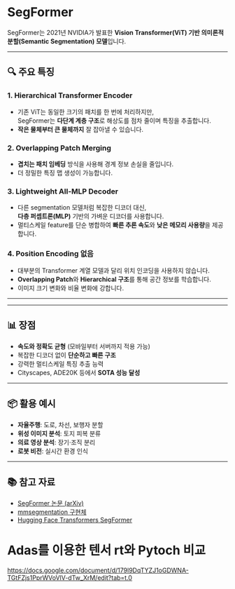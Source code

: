 # SegFormer

SegFormer는 2021년 NVIDIA가 발표한 **Vision Transformer(ViT) 기반 의미론적 분할(Semantic Segmentation) 모델**입니다.

---

## 🔍 주요 특징

### 1. Hierarchical Transformer Encoder
- 기존 ViT는 동일한 크기의 패치를 한 번에 처리하지만,  
  SegFormer는 **다단계 계층 구조**로 해상도를 점차 줄이며 특징을 추출합니다.
- **작은 물체부터 큰 물체까지** 잘 잡아낼 수 있습니다.

### 2. Overlapping Patch Merging
- **겹치는 패치 임베딩** 방식을 사용해 경계 정보 손실을 줄입니다.
- 더 정밀한 특징 맵 생성이 가능합니다.

### 3. Lightweight All-MLP Decoder
- 다른 segmentation 모델처럼 복잡한 디코더 대신,  
  **다층 퍼셉트론(MLP)** 기반의 가벼운 디코더를 사용합니다.
- 멀티스케일 feature를 단순 병합하여 **빠른 추론 속도**와 **낮은 메모리 사용량**을 제공합니다.

### 4. Position Encoding 없음
- 대부분의 Transformer 계열 모델과 달리 위치 인코딩을 사용하지 않습니다.
- **Overlapping Patch**와 **Hierarchical 구조**를 통해 공간 정보를 학습합니다.
- 이미지 크기 변화와 비율 변화에 강합니다.

---


---

## 📊 장점
- **속도와 정확도 균형** (모바일부터 서버까지 적용 가능)
- 복잡한 디코더 없이 **단순하고 빠른 구조**
- 강력한 멀티스케일 특징 추출 능력
- Cityscapes, ADE20K 등에서 **SOTA 성능 달성**

---

## 📦 활용 예시
- **자율주행**: 도로, 차선, 보행자 분할
- **위성 이미지 분석**: 토지 피복 분류
- **의료 영상 분석**: 장기·조직 분리
- **로봇 비전**: 실시간 환경 인식

---

## 📚 참고 자료
- [SegFormer 논문 (arXiv)](https://arxiv.org/abs/2105.15203)
- [mmsegmentation 구현체](https://github.com/open-mmlab/mmsegmentation)
- [Hugging Face Transformers SegFormer](https://huggingface.co/docs/transformers/model_doc/segformer)

# Adas를 이용한 텐서 rt와 Pytoch 비교
https://docs.google.com/document/d/179l9DqTYZJ1oGDWNA-TGtFZjs1PprWVoVlV-dTw_XrM/edit?tab=t.0
